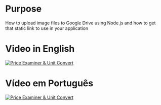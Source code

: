 # Purpose
How to upload image files to Google Drive using Node.js and how to get that static link to use in your application

# Video in English

[![Price Examiner & Unit Convert](https://img.youtube.com/vi/-YZRkIbNWY0/0.jpg)](https://youtu.be/-YZRkIbNWY0 "")


# Vídeo em Português

[![Price Examiner & Unit Convert](https://img.youtube.com/vi/GSHc5vlj6aQ/0.jpg)](https://youtu.be/GSHc5vlj6aQ "")

